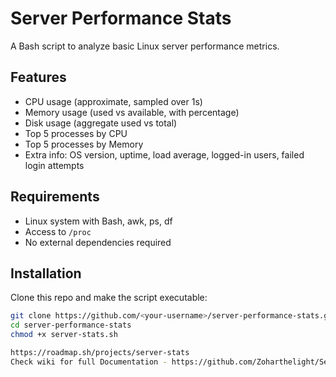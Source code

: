 # Server Performance Stats
A Bash script to analyze basic Linux server performance metrics.

## Features
- CPU usage (approximate, sampled over 1s)
- Memory usage (used vs available, with percentage)
- Disk usage (aggregate used vs total)
- Top 5 processes by CPU
- Top 5 processes by Memory
- Extra info: OS version, uptime, load average, logged-in users, failed login attempts

## Requirements
- Linux system with Bash, awk, ps, df
- Access to `/proc`
- No external dependencies required

## Installation
Clone this repo and make the script executable:

```bash
git clone https://github.com/<your-username>/server-performance-stats.git
cd server-performance-stats
chmod +x server-stats.sh

https://roadmap.sh/projects/server-stats
Check wiki for full Documentation - https://github.com/Zoharthelight/Server-Performance-Stats/wiki
